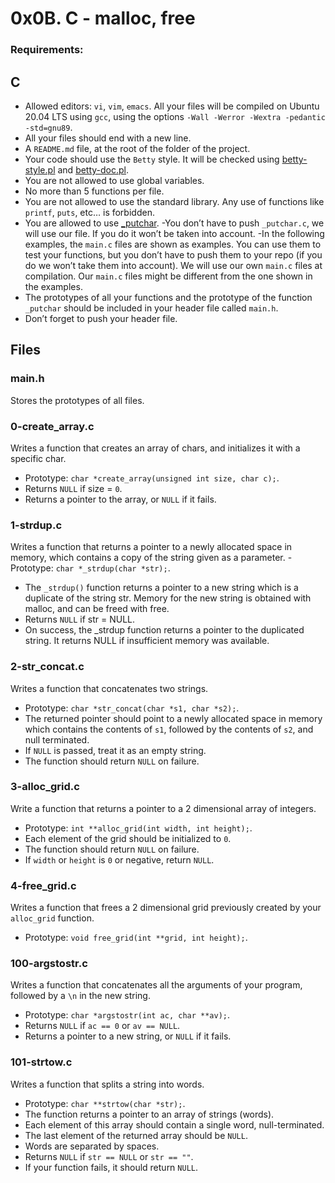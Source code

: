 # 0x0B. C - malloc, free

### Requirements:
## C
- Allowed editors: `vi`, `vim`, `emacs`.
All your files will be compiled on Ubuntu 20.04 LTS using `gcc`, using the options `-Wall -Werror -Wextra -pedantic -std=gnu89`.
- All your files should end with a new line.
- A `README.md` file, at the root of the folder of the project.
- Your code should use the `Betty` style. It will be checked using [betty-style.pl](https://github.com/holbertonschool/Betty/blob/master/betty-style.pl) and [betty-doc.pl](https://github.com/holbertonschool/Betty/blob/master/betty-doc.pl).
- You are not allowed to use global variables.
- No more than 5 functions per file.
- You are not allowed to use the standard library. Any use of functions like `printf`, `puts`, etc… is forbidden.
- You are allowed to use [_putchar](https://github.com/holbertonschool/_putchar.c/blob/master/_putchar.c).
 -You don’t have to push `_putchar.c`, we will use our file. If you do it won’t be taken into account.
 -In the following examples, the `main.c` files are shown as examples. You can use them to test your functions, but you don’t have to push them to your repo (if you do we won’t take them into account). We will use our own `main.c` files at compilation. Our `main.c` files might be different from the one shown in the examples.
- The prototypes of all your functions and the prototype of the function `_putchar` should be included in your header file called `main.h`.
- Don’t forget to push your header file.

## Files
### main.h
Stores the prototypes of all files.

### 0-create_array.c
Writes a function that creates an array of chars, and initializes it with a specific char.
- Prototype: `char *create_array(unsigned int size, char c);`.
- Returns `NULL` if size = `0`.
- Returns a pointer to the array, or `NULL` if it fails.

### 1-strdup.c
Writes a function that returns a pointer to a newly allocated space in memory, which contains a copy of the string given as a parameter.
-Prototype: `char *_strdup(char *str);`.
- The `_strdup()` function returns a pointer to a new string which is a duplicate of the string str. Memory for the new string is obtained with malloc, and can be freed with free.
- Returns `NULL` if str = NULL.
- On success, the _strdup function returns a pointer to the duplicated string. It returns NULL if insufficient memory was available.

### 2-str_concat.c
Writes a function that concatenates two strings.
- Prototype: `char *str_concat(char *s1, char *s2);`.
- The returned pointer should point to a newly allocated space in memory which contains the contents of `s1`, followed by the contents of `s2`, and null terminated.
- If `NULL` is passed, treat it as an empty string.
- The function should return `NULL` on failure.

### 3-alloc_grid.c
Write a function that returns a pointer to a 2 dimensional array of integers.
- Prototype: `int **alloc_grid(int width, int height);`.
- Each element of the grid should be initialized to `0`.
- The function should return `NULL` on failure.
- If `width` or `height` is `0` or negative, return `NULL`.

### 4-free_grid.c
Writes a function that frees a 2 dimensional grid previously created by your `alloc_grid` function.
- Prototype: `void free_grid(int **grid, int height);`.

### 100-argstostr.c
Writes a function that concatenates all the arguments of your program, followed by a `\n` in the new string.
- Prototype: `char *argstostr(int ac, char **av);`.
- Returns `NULL` if `ac == 0` or `av == NULL`.
- Returns a pointer to a new string, or `NULL` if it fails.

### 101-strtow.c
Writes a function that splits a string into words.
- Prototype: `char **strtow(char *str);`.
- The function returns a pointer to an array of strings (words).
- Each element of this array should contain a single word, null-terminated.
- The last element of the returned array should be `NULL`.
- Words are separated by spaces.
- Returns `NULL` if `str == NULL` or `str == ""`.
- If your function fails, it should return `NULL`.

